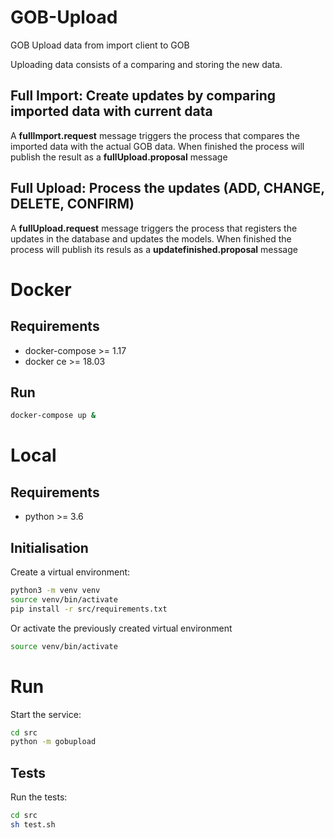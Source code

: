 # GOB-Upload

GOB Upload data from import client to GOB

Uploading data consists of a comparing and storing the new data.

## Full Import: Create updates by comparing imported data with current data

A **fullImport.request** message triggers the process that compares the imported data with the actual GOB data.
When finished the process will publish the result as a **fullUpload.proposal** message

## Full Upload: Process the updates (ADD, CHANGE, DELETE, CONFIRM)

A **fullUpload.request** message triggers the process that registers the updates in the database and updates the models.
When finished the process will publish its resuls as a **updatefinished.proposal** message

# Docker

## Requirements

* docker-compose >= 1.17
* docker ce >= 18.03
    
## Run

```bash
docker-compose up &
```

# Local

## Requirements

* python >= 3.6
    
## Initialisation

Create a virtual environment:

```bash
python3 -m venv venv
source venv/bin/activate
pip install -r src/requirements.txt
```
    
Or activate the previously created virtual environment

```bash
source venv/bin/activate
```
    
# Run

Start the service:

```bash
cd src
python -m gobupload
```

## Tests

Run the tests:

```bash
cd src
sh test.sh
```
